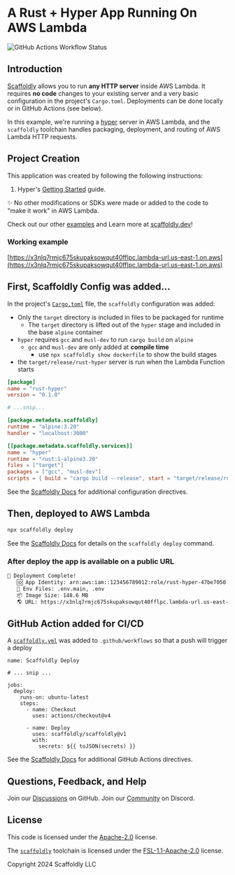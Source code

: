 # A Rust + Hyper App Running On AWS Lambda

![GitHub Actions Workflow Status](https://img.shields.io/github/actions/workflow/status/scaffoldly/scaffoldly-examples/scaffoldly.yml?branch=rust-hyper&link=https%3A%2F%2Fgithub.com%2Fscaffoldly%2Fscaffoldly-examples%2Factions)

## Introduction

[Scaffoldly](https://scaffoldly.dev) allows you to run **any HTTP server** inside AWS Lambda. It requires **no code** changes to your existing server and a very basic configuration in the project's `Cargo.toml`. Deployments can be done locally or in GitHub Actions (see below).

In this example, we're running a [hyper](https://crates.io/crates/hyper) server in AWS Lambda, and the `scaffoldly` toolchain handles packaging, deployment, and routing of AWS Lambda HTTP requests.

## Project Creation

This application was created by following the following instructions:

1. Hyper's [Getting Started](https://hyper.rs/guides/1/server/hello-world/) guide.

✨ No other modifications or SDKs were made or added to the code to "make it work" in AWS Lambda.

Check out our other [examples](https://github.com/scaffoldly/scaffoldly-examples) and Learn more at [scaffoldly.dev](https://scaffoldly.dev)!

### Working example

[https://x3nlq7rmjc675skupaksowqut40fflpc.lambda-url.us-east-1.on.aws](https://x3nlq7rmjc675skupaksowqut40fflpc.lambda-url.us-east-1.on.aws)

## First, Scaffoldly Config was added...

In the project's [`Cargo.toml`](Cargo.toml) file, the `scaffoldly` configuration was added:

- Only the `target` directory is included in files to be packaged for runtime
  - The `target` directory is lifted out of the `hyper` stage and included in the base `alpine` container
- `hyper` requires `gcc` and `musl-dev` to run `cargo build` on `alpine`
  - `gcc` and `musl-dev` are only added at **compile time**
    - use `npx scaffoldly show dockerfile` to show the build stages
- the `target/release/rust-hyper` server is run when the Lambda Function starts

```toml
[package]
name = "rust-hyper"
version = "0.1.0"

# ...snip...

[package.metadata.scaffoldly]
runtime = "alpine:3.20"
handler = "localhost:3000"

[[package.metadata.scaffoldly.services]]
name = "hyper"
runtime = "rust:1-alpine3.20"
files = ["target"]
packages = ["gcc", "musl-dev"]
scripts = { build = "cargo build --release", start = "target/release/rust-hyper" }
```

See the [Scaffoldly Docs](https://scaffoldly.dev/docs/config/) for additional configuration directives.

## Then, deployed to AWS Lambda

```bash
npx scaffoldly deploy
```

See the [Scaffoldly Docs](https://scaffoldly.dev/docs/cli/#scaffoldly-deploy) for details on the `scaffoldly deploy` command.

### After deploy the app is available on a public URL

```bash
🚀 Deployment Complete!
   🆔 App Identity: arn:aws:iam::123456789012:role/rust-hyper-47be7050
   📄 Env Files: .env.main, .env
   📦 Image Size: 148.6 MB
   🌎 URL: https://x3nlq7rmjc675skupaksowqut40fflpc.lambda-url.us-east-1.on.aws
```

## GitHub Action added for CI/CD

A [`scaffoldly.yml`](.github/workflows/scaffoldly.yml) was added to `.github/workflows` so that a push will trigger a deploy

```
name: Scaffoldly Deploy

# ... snip ...

jobs:
  deploy:
    runs-on: ubuntu-latest
    steps:
      - name: Checkout
        uses: actions/checkout@v4

      - name: Deploy
        uses: scaffoldly/scaffoldly@v1
        with:
          secrets: ${{ toJSON(secrets) }}
```

See the [Scaffoldly Docs](https://scaffoldly.dev/docs/gha/) for additional GitHub Actions directives.

## Questions, Feedback, and Help

Join our [Discussions](https://github.com/scaffoldly/scaffoldly/discussions) on GitHub.
Join our [Community](https://scaffoldly.dev/community) on Discord.

## License

This code is licensed under the [Apache-2.0](LICENSE.md) license.

The [`scaffoldly`](https://github.com/scaffoldly/scaffoldly) toolchain is licensed under the [FSL-1.1-Apache-2.0](https://github.com/scaffoldly/scaffoldly?tab=License-1-ov-file) license.

Copyright 2024 Scaffoldly LLC
